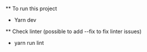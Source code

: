 \*\* To run this project

- Yarn dev

\*\* Check linter
(possible to add --fix to fix linter issues)

- yarn run lint
